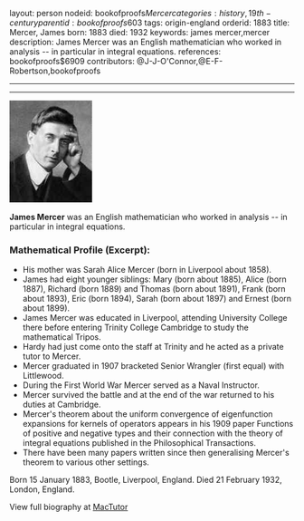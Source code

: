 layout: person
nodeid: bookofproofs$Mercer
categories: history,19th-century
parentid: bookofproofs$603
tags: origin-england
orderid: 1883
title: Mercer, James
born: 1883
died: 1932
keywords: james mercer,mercer
description: James Mercer was an English mathematician who worked in analysis -- in particular in integral equations.
references: bookofproofs$6909
contributors: @J-J-O'Connor,@E-F-Robertson,bookofproofs

---



---

![Mercer.jpg](https://github.com/bookofproofs/bookofproofs.github.io/blob/main/_sources/_assets/images/portraits/Mercer.jpg?raw=true)

**James Mercer** was an English mathematician who worked in analysis -- in particular in integral equations.

### Mathematical Profile (Excerpt):
* His mother was Sarah Alice Mercer (born in Liverpool about 1858).
* James had eight younger siblings: Mary (born about 1885), Alice (born 1887), Richard (born 1889) and Thomas (born about 1891), Frank (born about 1893), Eric (born 1894), Sarah (born about 1897) and Ernest (born about 1899).
* James Mercer was educated in Liverpool, attending University College there before entering Trinity College Cambridge to study the mathematical Tripos.
* Hardy had just come onto the staff at Trinity and he acted as a private tutor to Mercer.
* Mercer graduated in 1907 bracketed Senior Wrangler (first equal) with Littlewood.
* During the First World War Mercer served as a Naval Instructor.
* Mercer survived the battle and at the end of the war returned to his duties at Cambridge.
* Mercer's theorem about the uniform convergence of eigenfunction expansions for kernels of operators appears in his 1909 paper Functions of positive and negative types and their connection with the theory of integral equations published in the Philosophical Transactions.
* There have been many papers written since then generalising Mercer's theorem to various other settings.

Born 15 January 1883, Bootle, Liverpool, England. Died 21 February 1932, London, England.

View full biography at [MacTutor](https://mathshistory.st-andrews.ac.uk/Biographies/Mercer/)
